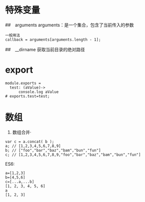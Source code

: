# 特殊变量
##　arguments
arguments：是一个集合，包含了当前传入的参数
```
一般用法
callback = arguments[arguments.length - 1];
```
##　__dirname
获取当前目录的绝对路径
# export
```
module.exports =
  test: (aValue)->
      console.log aValue
# exports.test=test;
```
# 数组
1. 数组合并·
```
var c = a.concat( b );
a; // [1,2,3,4,5,6,7,8,9]
b; // ["foo","bar","baz","bam","bun","fun"]
c; // [1,2,3,4,5,6,7,8,9,"foo","bar","baz","bam","bun","fun"]
```
ES6:
```
a=[1,2,3]
b=[4,5,6]
c=[...a,...b]
[1, 2, 3, 4, 5, 6]
a
[1, 2, 3]
```
